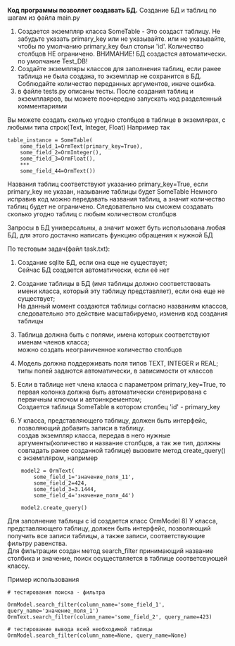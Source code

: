 **Код программы позволяет создавать БД.**
Создание БД и таблиц по шагам из файла main.py
1. Создается экземпляр класса SomeTable - Это создаст таблицу. Не забудьте указать primary_key или не указывайте.
или не указывайте, чтобы по умолчанию primary_key был стольи 'id'. Количество столбцов НЕ ограничено.
ВНИМАНИЕ! БД создастся автоматически. по умолчание Test_DB!
2. Создайте экземпляры классов для заполнения таблиц, если ранее таблица не была создана, то экземплар не сохранится в БД.
Соблюдайте количество переданных аргументов, иначе ошибка.
3. в файле tests.py описаны тесты. После создания таблиц и экземплаяров, вы можете поочередно запускать код разделенный комментариями

Вы можете создать сколько угодно столбцов в таблице в экземлярах, с любыми типа строк(Text, Integer, Float)
Например так

    table_instance = SomeTable(
        some_field_1=OrmText(primary_key=True),
        some_field_2=OrmInteger(),
        some_field_3=OrmFloat(),
        ***
        some_field_44=OrmText())

Названия таблиц соответствуют указанию primary_key=True, если primary_key не указан, называние таблицы будет SomeTable
Немного исправив код можно передавать названия таблиц, а значит количество таблиц будет не ограничено.
Следовательно мы сможем создавать сколько угодно таблиц с любым количеством столбцов

Запросы в БД универсальны, а значит может буть использована любая БД, для этого достачно написать функцию обращения к нужной БД

По тестовым задач(файл task.txt):
1) Создание sqlite БД, если она еще не существует;
<br>Сейчас БД создается автоматически, если её нет
2) Создание таблицы в БД (имя таблицы должно соответствовать имени класса, который эту таблицу представляет), если она еще не существует;
<br>На данный момент создаются таблицы согласно названиям классов, следовательно это действие масштабируемо, изменив код создания таблицы
3) Таблица должна быть с полями, имена которых соответствуют именам членов класса;
<br>можно создать неограниченное количество столбцов
4) Модель должна поддерживать поля типов TEXT, INTEGER и REAL;
<br>типы полей задаются автоматически, в зависимости от классов
5) Если в таблице нет члена класса с параметром primary_key=True, то первая колонка должна быть автоматически сгенерирована с первичным ключом и автоинкрементом;
<br>Создается таблица SomeTable в котором столбец 'id' - primary_key
7) У класса, представляющего таблицу, должен быть интерфейс, позволяющий добавить записи в таблицу.
<br> создав экземпляр класса, передав в него нужные аргументы(количество и название столбцов, а так же тип, должны совпадать ранее созданной таблице)
вызовите метод create_query() с экземпляром, например

        model2 = OrmText(
            some_field_1='значение_поля_11',
            some_field_2=424,
            some_field_3=3.1444,
            some_field_4='значение_поля_44')
        
        model2.create_query()
Для заполнение таблицы с id создается класс OrmModel
8) У класса, представляющего таблицу, должен быть интерфейс, позволяющий получить все записи таблицы, а также записи, соответствующие фильтру равенства.
<br>Для фильтрации создан метод search_filter принимающий название столбика и значение, поиск осуществляется в таблице соответсвующей классу.

Пример использования 

    # тестирования поиска - фильтра

    OrmModel.search_filter(column_name='some_field_1', query_name='значение_поля_1')
    OrmText.search_filter(column_name='some_field_2', query_name=423)
    
    # тестирование вывода всей необходимой таблицы
    OrmModel.search_filter(column_name=None, query_name=None)
